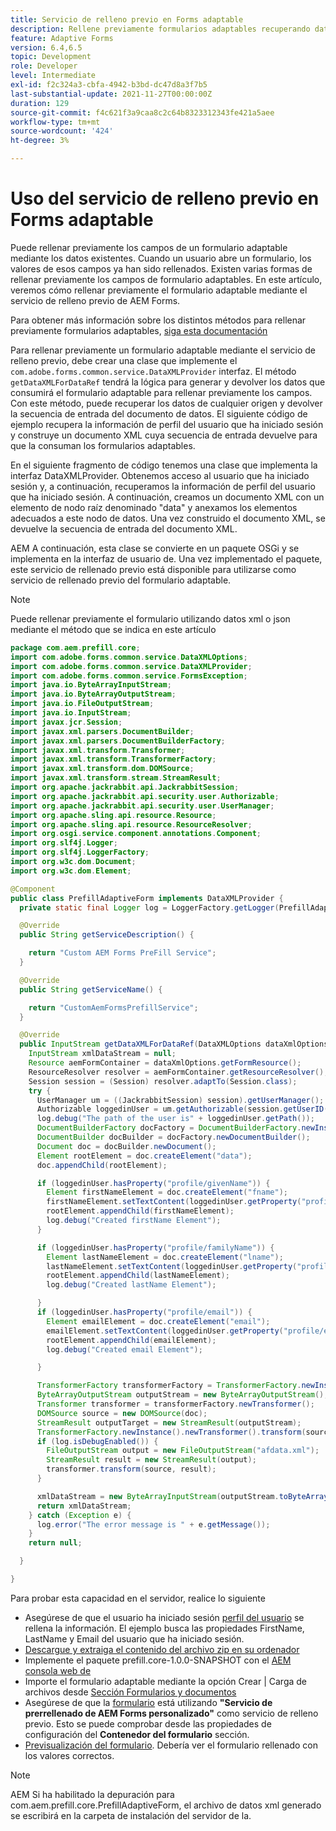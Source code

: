 ```yaml
---
title: Servicio de relleno previo en Forms adaptable
description: Rellene previamente formularios adaptables recuperando datos de fuentes de datos back-end.
feature: Adaptive Forms
version: 6.4,6.5
topic: Development
role: Developer
level: Intermediate
exl-id: f2c324a3-cbfa-4942-b3bd-dc47d8a3f7b5
last-substantial-update: 2021-11-27T00:00:00Z
duration: 129
source-git-commit: f4c621f3a9caa8c2c64b8323312343fe421a5aee
workflow-type: tm+mt
source-wordcount: '424'
ht-degree: 3%

---
```


# Uso del servicio de relleno previo en Forms adaptable

Puede rellenar previamente los campos de un formulario adaptable mediante los datos existentes. Cuando un usuario abre un formulario, los valores de esos campos ya han sido rellenados. Existen varias formas de rellenar previamente los campos de formulario adaptables. En este artículo, veremos cómo rellenar previamente el formulario adaptable mediante el servicio de relleno previo de AEM Forms.

Para obtener más información sobre los distintos métodos para rellenar previamente formularios adaptables, [siga esta documentación](https://helpx.adobe.com/experience-manager/6-4/forms/using/prepopulate-adaptive-form-fields.html#AEMFormsprefillservice)

Para rellenar previamente un formulario adaptable mediante el servicio de relleno previo, debe crear una clase que implemente el `com.adobe.forms.common.service.DataXMLProvider` interfaz. El método `getDataXMLForDataRef` tendrá la lógica para generar y devolver los datos que consumirá el formulario adaptable para rellenar previamente los campos. Con este método, puede recuperar los datos de cualquier origen y devolver la secuencia de entrada del documento de datos. El siguiente código de ejemplo recupera la información de perfil del usuario que ha iniciado sesión y construye un documento XML cuya secuencia de entrada devuelve para que la consuman los formularios adaptables.

En el siguiente fragmento de código tenemos una clase que implementa la interfaz DataXMLProvider. Obtenemos acceso al usuario que ha iniciado sesión y, a continuación, recuperamos la información de perfil del usuario que ha iniciado sesión. A continuación, creamos un documento XML con un elemento de nodo raíz denominado &quot;data&quot; y anexamos los elementos adecuados a este nodo de datos. Una vez construido el documento XML, se devuelve la secuencia de entrada del documento XML.

AEM A continuación, esta clase se convierte en un paquete OSGi y se implementa en la interfaz de usuario de. Una vez implementado el paquete, este servicio de rellenado previo está disponible para utilizarse como servicio de rellenado previo del formulario adaptable.

>[!NOTE]
>
>Puede rellenar previamente el formulario utilizando datos xml o json mediante el método que se indica en este artículo

```java
package com.aem.prefill.core;
import com.adobe.forms.common.service.DataXMLOptions;
import com.adobe.forms.common.service.DataXMLProvider;
import com.adobe.forms.common.service.FormsException;
import java.io.ByteArrayInputStream;
import java.io.ByteArrayOutputStream;
import java.io.FileOutputStream;
import java.io.InputStream;
import javax.jcr.Session;
import javax.xml.parsers.DocumentBuilder;
import javax.xml.parsers.DocumentBuilderFactory;
import javax.xml.transform.Transformer;
import javax.xml.transform.TransformerFactory;
import javax.xml.transform.dom.DOMSource;
import javax.xml.transform.stream.StreamResult;
import org.apache.jackrabbit.api.JackrabbitSession;
import org.apache.jackrabbit.api.security.user.Authorizable;
import org.apache.jackrabbit.api.security.user.UserManager;
import org.apache.sling.api.resource.Resource;
import org.apache.sling.api.resource.ResourceResolver;
import org.osgi.service.component.annotations.Component;
import org.slf4j.Logger;
import org.slf4j.LoggerFactory;
import org.w3c.dom.Document;
import org.w3c.dom.Element;

@Component
public class PrefillAdaptiveForm implements DataXMLProvider {
  private static final Logger log = LoggerFactory.getLogger(PrefillAdaptiveForm.class);

  @Override
  public String getServiceDescription() {

    return "Custom AEM Forms PreFill Service";
  }

  @Override
  public String getServiceName() {

    return "CustomAemFormsPrefillService";
  }

  @Override
  public InputStream getDataXMLForDataRef(DataXMLOptions dataXmlOptions) throws FormsException {
    InputStream xmlDataStream = null;
    Resource aemFormContainer = dataXmlOptions.getFormResource();
    ResourceResolver resolver = aemFormContainer.getResourceResolver();
    Session session = (Session) resolver.adaptTo(Session.class);
    try {
      UserManager um = ((JackrabbitSession) session).getUserManager();
      Authorizable loggedinUser = um.getAuthorizable(session.getUserID());
      log.debug("The path of the user is" + loggedinUser.getPath());
      DocumentBuilderFactory docFactory = DocumentBuilderFactory.newInstance();
      DocumentBuilder docBuilder = docFactory.newDocumentBuilder();
      Document doc = docBuilder.newDocument();
      Element rootElement = doc.createElement("data");
      doc.appendChild(rootElement);

      if (loggedinUser.hasProperty("profile/givenName")) {
        Element firstNameElement = doc.createElement("fname");
        firstNameElement.setTextContent(loggedinUser.getProperty("profile/givenName")[0].getString());
        rootElement.appendChild(firstNameElement);
        log.debug("Created firstName Element");
      }

      if (loggedinUser.hasProperty("profile/familyName")) {
        Element lastNameElement = doc.createElement("lname");
        lastNameElement.setTextContent(loggedinUser.getProperty("profile/familyName")[0].getString());
        rootElement.appendChild(lastNameElement);
        log.debug("Created lastName Element");

      }
      if (loggedinUser.hasProperty("profile/email")) {
        Element emailElement = doc.createElement("email");
        emailElement.setTextContent(loggedinUser.getProperty("profile/email")[0].getString());
        rootElement.appendChild(emailElement);
        log.debug("Created email Element");

      }

      TransformerFactory transformerFactory = TransformerFactory.newInstance();
      ByteArrayOutputStream outputStream = new ByteArrayOutputStream();
      Transformer transformer = transformerFactory.newTransformer();
      DOMSource source = new DOMSource(doc);
      StreamResult outputTarget = new StreamResult(outputStream);
      TransformerFactory.newInstance().newTransformer().transform(source, outputTarget);
      if (log.isDebugEnabled()) {
        FileOutputStream output = new FileOutputStream("afdata.xml");
        StreamResult result = new StreamResult(output);
        transformer.transform(source, result);
      }

      xmlDataStream = new ByteArrayInputStream(outputStream.toByteArray());
      return xmlDataStream;
    } catch (Exception e) {
      log.error("The error message is " + e.getMessage());
    }
    return null;

  }

}
```

Para probar esta capacidad en el servidor, realice lo siguiente

* Asegúrese de que el usuario ha iniciado sesión [perfil del usuario](http://localhost:4502/security/users.html) se rellena la información. El ejemplo busca las propiedades FirstName, LastName y Email del usuario que ha iniciado sesión.
* [Descargue y extraiga el contenido del archivo zip en su ordenador](assets/prefillservice.zip)
* Implemente el paquete prefill.core-1.0.0-SNAPSHOT con el [AEM consola web de](http://localhost:4502/system/console/bundles)
* Importe el formulario adaptable mediante la opción Crear | Carga de archivos desde [Sección Formularios y documentos](http://localhost:4502/aem/forms.html/content/dam/formsanddocuments)
* Asegúrese de que la [formulario](http://localhost:4502/editor.html/content/forms/af/prefill.html) está utilizando **&quot;Servicio de prerrellenado de AEM Forms personalizado&quot;** como servicio de relleno previo. Esto se puede comprobar desde las propiedades de configuración del **Contenedor del formulario** sección.
* [Previsualización del formulario](http://localhost:4502/content/dam/formsanddocuments/prefill/jcr:content?wcmmode=disabled). Debería ver el formulario rellenado con los valores correctos.

>[!NOTE]
>
>AEM Si ha habilitado la depuración para com.aem.prefill.core.PrefillAdaptiveForm, el archivo de datos xml generado se escribirá en la carpeta de instalación del servidor de la.

